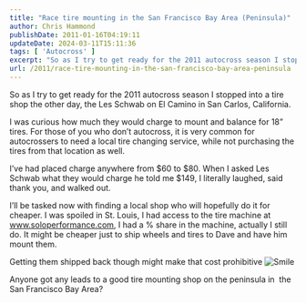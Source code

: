 ```yaml
---
title: "Race tire mounting in the San Francisco Bay Area (Peninsula)"
author: Chris Hammond
publishDate: 2011-01-16T04:19:11
updateDate: 2024-03-11T15:11:36
tags: [ 'Autocross' ]
excerpt: "So as I try to get ready for the 2011 autocross season I stopped into a tire shop the other day, the Les Schwab on El Camino in San Carlos, California.  I was curious how much they would charge to mount and balance for 18” tires. For those of you who don’t autocross, it is very common for autocrossers to need a local tire changing service, while not purchasing the tires from that location as well."
url: /2011/race-tire-mounting-in-the-san-francisco-bay-area-peninsula  # Use the generated URL with year
---
```

<p>So as I try to get ready for the 2011 autocross season I stopped into a tire shop the other day, the Les Schwab on El Camino in San Carlos, California.</p>  <p>I was curious how much they would charge to mount and balance for 18” tires. For those of you who don’t autocross, it is very common for autocrossers to need a local tire changing service, while not purchasing the tires from that location as well.</p>  <p>I’ve had placed charge anywhere from $60 to $80. When I asked Les Schwab what they would charge he told me $149, I literally laughed, said thank you, and walked out.</p>  <p>I’ll be tasked now with finding a local shop who will hopefully do it for cheaper. I was spoiled in St. Louis, I had access to the tire machine at <a href="https://www.soloperformance.com">www.soloperformance.com</a>, I had a % share in the machine, actually I still do. It might be cheaper just to ship wheels and tires to Dave and have him mount them.</p>  <p>Getting them shipped back though might make that cost prohibitive <img style="border-bottom-style: none; border-right-style: none; border-top-style: none; border-left-style: none" class="wlEmoticon wlEmoticon-smile" alt="Smile" src="https://www.project350z.com/Portals/4/PublishThumbnails/Windows-Live-Writer/38c1eaeeaf3c_1076/wlEmoticon-smile_2.png" /></p>  <p>Anyone got any leads to a good tire mounting shop on the peninsula in&#160; the San Francisco Bay Area?</p>
